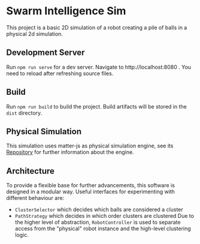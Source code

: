 # Swarm Intelligence Sim
This project is a basic 2D simulation of a robot creating a pile of balls in a physical 2d simulation.

## Development Server
Run ```npm run serve``` for a dev server. Navigate to http://localhost:8080 . You need to reload after refreshing source files.

## Build 
Run ```npm run build``` to build the project. Build artifacts will be stored in the ```dist``` directory.

## Physical Simulation
This simulation uses matter-js as physical simulation engine, see its [Repository](https://github.com/liabru/matter-js) for further information about the engine.

## Architecture
To provide a flexible base for further advancements, this software is designed in a modular way. Useful interfaces for experimenting with different behaviour are:
- ```ClusterSelector``` which decides which balls are considered a cluster
- ```PathStrategy``` which decides in which order clusters are clustered
Due to the higher level of abstraction, ```RobotController``` is used to separate access from the "physical" robot instance and the high-level clustering logic.
